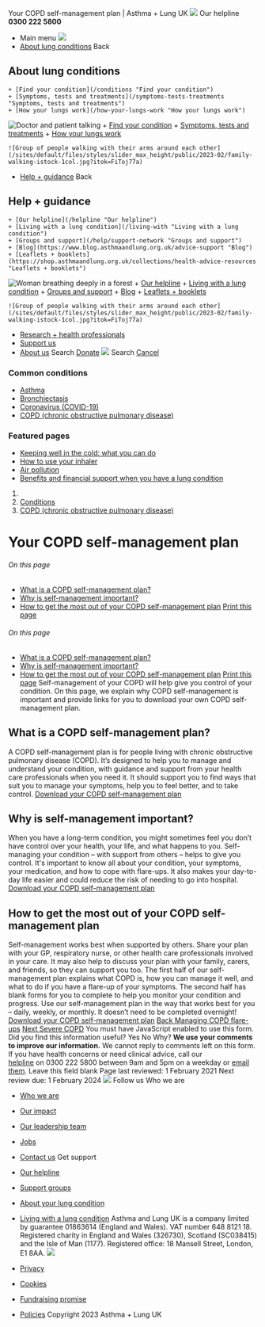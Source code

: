 
Your COPD self-management plan | Asthma + Lung UK
 [![](/themes/custom/asthma-lung-uk/images/aluk-logo.png)](/ "Homepage")
 Our helpline **0300 222 5800**
* Main menu
![](/wingsuit/asthma-lung-uk/images/aluk-logo.png)
* [About lung conditions](#about "About lung conditions")
 Back
 
## About lung conditions
	+ [Find your condition](/conditions "Find your condition")
	+ [Symptoms, tests and treatments](/symptoms-tests-treatments "Symptoms, tests and treatments")
	+ [How your lungs work](/how-your-lungs-work "How your lungs work")
![Doctor and patient talking](/sites/default/files/styles/slider_max_height/public/2023-02/119589.jpg?itok=IfMKqhqJ)
	+ [Find your condition](/conditions)
	+ [Symptoms, tests and treatments](/symptoms-tests-treatments)
	+ [How your lungs work](/how-your-lungs-work)
	
	
	![Group of people walking with their arms around each other](/sites/default/files/styles/slider_max_height/public/2023-02/family-walking-istock-1col.jpg?itok=FiToj77a)
* [Help + guidance](#get-support "Help + guidance")
 Back
 
## Help + guidance
	+ [Our helpline](/helpline "Our helpline")
	+ [Living with a lung condition](/living-with "Living with a lung condition")
	+ [Groups and support](/help/support-network "Groups and support")
	+ [Blog](https://www.blog.asthmaandlung.org.uk/advice-support "Blog")
	+ [Leaflets + booklets](https://shop.asthmaandlung.org.uk/collections/health-advice-resources "Leaflets + booklets")
![Woman breathing deeply in a forest](/sites/default/files/styles/slider_max_height/public/2023-02/A%2BLUK%20Generic73.jpg?itok=IY-jWei3)
	+ [Our helpline](/helpline)
	+ [Living with a lung condition](/living-with)
	+ [Groups and support](/help/support-network)
	+ [Blog](https://www.blog.asthmaandlung.org.uk/advice-support)
	+ [Leaflets + booklets](https://shop.asthmaandlung.org.uk/collections/health-advice-resources "Leaflets and booklets about lung conditions")
	
	
	![Group of people walking with their arms around each other](/sites/default/files/styles/slider_max_height/public/2023-02/family-walking-istock-1col.jpg?itok=FiToj77a)
* [Research + health professionals](/research-health-professionals "Research + health professionals")
* [Support us](/support-us "Support us")
* [About us](/about-us "About us")
Search
[Donate](https://action.asthmaandlung.org.uk/page/99720/donate/1?ea_tracking_id=General_WebsiteALUK_Header_Regular "Donate") 
 [![](/themes/custom/asthma-lung-uk/images/aluk-logo.png)](/ "Homepage")
Search
[Cancel](#)
### Common conditions
* [Asthma](/conditions/asthma)
* [Bronchiectasis](/conditions/bronchiectasis)
* [Coronavirus (COVID-19)](/conditions/coronavirus)
* [COPD (chronic obstructive pulmonary disease)](/conditions/copd-chronic-obstructive-pulmonary-disease)
### Featured pages
* [Keeping well in the cold: what you can do](/living-with/cold-weather)
* [How to use your inhaler](/living-with/inhaler-videos)
* [Air pollution](/living-with/air-pollution)
* [Benefits and financial support when you have a lung condition](/living-with/benefits)
1. 
3. [Conditions](/conditions)
5. [COPD (chronic obstructive pulmonary disease)](/conditions/copd-chronic-obstructive-pulmonary-disease)
# Your COPD self-management plan
###### On this page
* [What is a COPD self-management plan?](#what)
* [Why is self-management important?](#why)
* [How to get the most out of your COPD self-management plan](#how)
[Print this page](javascript:window.print();) 
###### On this page
* [What is a COPD self-management plan?](#what)
* [Why is self-management important?](#why)
* [How to get the most out of your COPD self-management plan](#how)
[Print this page](javascript:window.print();) 
Self-management of your COPD will help give you control of your condition. On this page, we explain why COPD self-management is important and provide links for you to download your own COPD self-management plan.
## What is a COPD self-management plan?
A COPD self-management plan is for people living with chronic obstructive pulmonary disease (COPD). It’s designed to help you to manage and understand your condition, with guidance and support from your health care professionals when you need it. It should support you to find ways that suit you to manage your symptoms, help you to feel better, and to take control.
[Download your COPD self-management plan](https://shop.asthmaandlung.org.uk/collections/health-advice-resources/products/copd-self-management-plan)
## Why is self-management important?
When you have a long-term condition, you might sometimes feel you don’t have control over your health, your life, and what happens to you.
Self-managing your condition – with support from others – helps to give you control. It's important to know all about your condition, your symptoms, your medication, and how to cope with flare-ups. It also makes your day-to-day life easier and could reduce the risk of needing to go into hospital.
[Download your COPD self-management plan](https://shop.asthmaandlung.org.uk/collections/health-advice-resources/products/copd-self-management-plan)
## How to get the most out of your COPD self-management plan
Self-management works best when supported by others. Share your plan with your GP, respiratory nurse, or other health care professionals involved in your care. It may also help to discuss your plan with your family, carers, and friends, so they can support you too.
The first half of our self-management plan explains what COPD is, how you can manage it well, and what to do if you have a flare-up of your symptoms. The second half has blank forms for you to complete to help you monitor your condition and progress.
Use our self-management plan in the way that works best for you – daily, weekly, or monthly. It doesn’t need to be completed overnight!
[Download your COPD self-management plan](https://shop.asthmaandlung.org.uk/collections/health-advice-resources/products/copd-self-management-plan)
[Back
Managing COPD flare-ups](/conditions/copd-chronic-obstructive-pulmonary-disease/managing-copd-flare-ups)
[Next
Severe COPD](/conditions/copd-chronic-obstructive-pulmonary-disease/severe-copd)
You must have JavaScript enabled to use this form.
Did you find this information useful?
Yes
No
Why?
**We use your comments to improve our information.** We cannot reply to comments left on this form. If you have health concerns or need clinical advice, call our [helpline](/helpline) on 0300 222 5800 between 9am and 5pm on a weekday or [email them](/helpline).
Leave this field blank
Page last reviewed: 
1 February 2021
Next review due: 
1 February 2024
 [![](/sites/default/files/2023-01/footer-logo%20%281%29.png)](/ "Homepage")
Follow us
 Who we are
 
* [Who we are](/about-us/who-we-are)
* [Our impact](/about-us/our-impact)
* [Our leadership team](/about-us/our-leadership-team)
* [Jobs](/work-us)
* [Contact us](/about-us/contact-us)
 Get support
 
* [Our helpline](/helpline)
* [Support groups](/help/support-network)
* [About your lung condition](/conditions)
* [Living with a lung condition](/living-with)
Asthma and Lung UK is a company limited by guarantee 01863614 (England and Wales). VAT number 648 8121 18.
Registered charity in England and Wales (326730), Scotland (SC038415) and the Isle of Man (1177). Registered office: 18 Mansell Street, London, E1 8AA.
[![](/sites/default/files/2023-01/reg-logo%20%281%29.png)](https://www.fundraisingregulator.org.uk)
![]()
![]()
* [Privacy](/privacy-policy)
* [Cookies](/cookies-how-we-use-them)
* [Fundraising promise](/fundraising-promise)
* [Policies](/about-us/policies)
 Copyright 2023 Asthma + Lung UK
 
